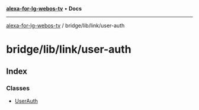 [**alexa-for-lg-webos-tv**](../../../../README.md) • **Docs**

***

[alexa-for-lg-webos-tv](../../../../modules.md) / bridge/lib/link/user-auth

# bridge/lib/link/user-auth

## Index

### Classes

- [UserAuth](classes/UserAuth.md)
